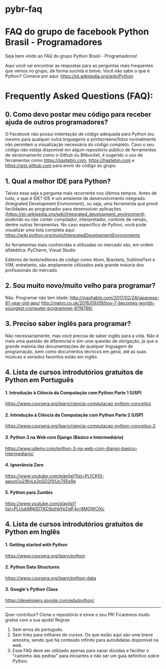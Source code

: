 # pybr-faq
# FAQ do grupo de facebook Python Brasil - Programadores

Seja bem vindo ao FAQ do grupo Python Brasil - Programadores!

Aqui você vai encontrar as respostas para as perguntas mais frequentes que vemos no grupo, de forma sucinta e breve. Você não sabe o que é Python? Comece por aqui: https://pt.wikipedia.org/wiki/Python


# Frequently Asked Questions (FAQ):


## 0. Como devo postar meu código para receber ajuda de outros programadores?
O Facebook não possui indentação de código adequada para Python (ou mesmo para qualquer outra linguagem) e printscreens/fotos normalmente não permitem a visualização necessária do código completo. Caso o seu código não esteja disponível em algum repositório público de ferramentas de versionamento como o Github ou Bitbucket, é sugerido o uso de ferramentas como https://pastebin.com, https://hastebin.com e https://gist.github.com para envio do código ao grupo.  


## 1. Qual a melhor IDE para Python?
Talvez essa seja a pergunta mais recorrente nos últimos tempos. Antes de tudo, o que é IDE? IDE é um ambiente de desenvolvimento integrado (Integrated Development Environment), ou seja, uma ferramenta que provê facilidades ao programador para desenvolver aplicações (https://en.wikipedia.org/wiki/Integrated_development_environment), podendo ou não conter compilador, interpretador, controle de versão, dentre outras ferramentas.
No caso específico de Python, você pode visualizar uma lista completa aqui: https://wiki.python.org/moin/IntegratedDevelopmentEnvironments

As ferramentas mais conhecidas e utilizadas no mercado são, em ordem alfabética: PyCharm, Visual Studio 

Editores de texto/editores de código como Atom, Brackets, SublimeText e VIM, entretanto, são amplamente utilizados pela grande maioria dos profissionais do mercado. 


## 2. Sou muito novo/muito velho para programar?
Não. Programar não tem idade:
http://mashable.com/2017/02/28/japanese-81-year-old-app/
http://metro.co.uk/2016/09/09/boy-7-becomes-worlds-youngest-computer-programmer-6119766/


## 3. Preciso saber inglês para programar?
Não necessariamente, mas você precisa de saber inglês para a vida. Não é mais uma questão de diferencial e sim uma questão de obrigação, já que a grande maioria das documentações de qualquer linguagem de programação, bem como documentos técnicos em geral, até as suas músicas e seriados favoritos estão em inglês.


## 4. Lista de cursos introdutórios gratuitos de Python em Português
#### 1. Introdução à Ciência da Computação com Python Parte 1 (USP)
https://www.coursera.org/learn/ciencia-computacao-python-conceitos

#### 2. Introdução à Ciência da Computação com Python Parte 2 (USP)
https://www.coursera.org/learn/ciencia-computacao-python-conceitos-2

#### 3. Python 3 na Web com Django (Básico e Intermediário)
https://www.udemy.com/python-3-na-web-com-django-basico-intermediario/

#### 4. Ignorância Zero
https://www.youtube.com/playlist?list=PLfCKf0-awunOu2WyLe2pSD2fXUo795xRe

#### 5. Python para Zumbis
https://www.youtube.com/playlist?list=PLUukMN0DTKCtbzhbYe2jdF4cr8MOWClXc


## 4. Lista de cursos introdutórios gratuitos de Python em Inglês
#### 1. Getting started with Python
https://www.coursera.org/learn/python

#### 2. Python Data Structures
https://www.coursera.org/learn/python-data

#### 3. Google's Python Class
https://developers.google.com/edu/python/



---
Quer contribuir? Clone o repositório e envie o seu PR! Ficaremos muito gratos com a sua ajuda!
Regras: 
1. Sem erros de português.
2. Sem links para milhares de cursos. Os que estão aqui são uma breve amostra, sendo que há conteúdo infinito para autodidatas disponível na web.
3. Esse FAQ deve ser utilizado apenas para sanar dúvidas e facilitar o "caminho das pedras" para iniciantes e não ser um guia definitivo sobre Python.

